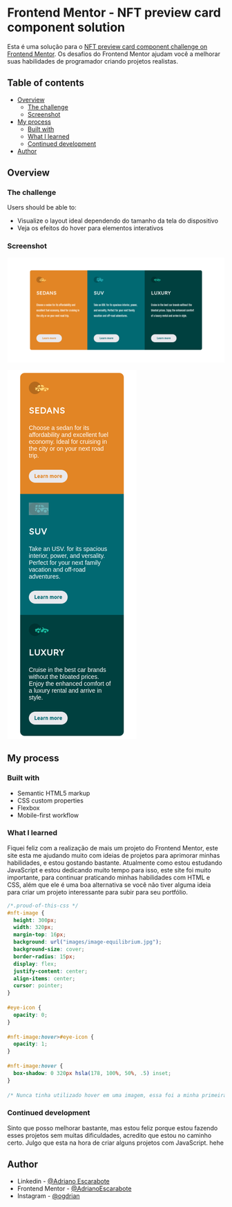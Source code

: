 # Frontend Mentor - NFT preview card component solution

Esta é uma solução para o [NFT preview card component challenge on Frontend Mentor](https://www.frontendmentor.io/challenges/nft-preview-card-component-SbdUL_w0U). 
Os desafios do Frontend Mentor ajudam você a melhorar suas habilidades de programador criando projetos realistas. 

## Table of contents

- [Overview](#overview)
  - [The challenge](#the-challenge)
  - [Screenshot](#screenshot)
- [My process](#my-process)
  - [Built with](#built-with)
  - [What I learned](#what-i-learned)
  - [Continued development](#continued-development)
- [Author](#author)

## Overview

### The challenge

Users should be able to:

- Visualize o layout ideal dependendo do tamanho da tela do dispositivo
- Veja os efeitos do hover para elementos interativos

### Screenshot

![](./screenshots/screenshotdesktop.png)

![](./screenshots/screenshotmobile.png)


## My process

### Built with

- Semantic HTML5 markup
- CSS custom properties
- Flexbox
- Mobile-first workflow

### What I learned

Fiquei feliz com a realização de mais um projeto do Frontend Mentor, este site esta me ajudando muito com ideias de projetos para aprimorar minhas habilidades, e estou gostando bastante. Atualmente como estou estudando JavaScript e estou dedicando muito tempo para isso, este site foi muito importante, para continuar praticando minhas habilidades com HTML e CSS, além que ele é uma boa alternativa se você não tiver alguma ideia para criar um projeto interessante para subir para seu portfólio.

```css
/*.proud-of-this-css */
#nft-image {
  height: 300px;
  width: 320px;
  margin-top: 16px;
  background: url("images/image-equilibrium.jpg");
  background-size: cover;
  border-radius: 15px;
  display: flex;
  justify-content: center;
  align-items: center;
  cursor: pointer;
}

#eye-icon {
  opacity: 0;
}

#nft-image:hover>#eye-icon {
  opacity: 1;
}

#nft-image:hover {
  box-shadow: 0 320px hsla(178, 100%, 50%, .5) inset;
}

/* Nunca tinha utilizado hover em uma imagem, essa foi a minha primeira vez. */
```

### Continued development

Sinto que posso melhorar bastante, mas estou feliz porque estou fazendo esses projetos sem muitas dificuldades, acredito que estou no caminho certo. Julgo que esta na hora de criar alguns projetos com JavaScript. hehe

## Author

- Linkedin - [@Adriano Escarabote](https://www.linkedin.com/in/adriano-escarabote-944b02233/)
- Frontend Mentor - [@AdrianoEscarabote](https://www.frontendmentor.io/profile/AdrianoEscarabote)
- Instagram - [@ogdrian](https://www.instagram.com/ogdrian/)
